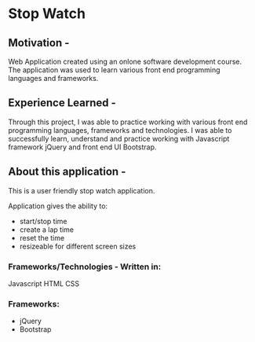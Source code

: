 <h1>Stop Watch</h1>

## Motivation - 

Web Application created using an onlone software development course. The application was used to learn various front end programming languages and frameworks.

## Experience Learned - 
Through this project, I was able to practice working with various front end programming languages, frameworks and technologies. I was able to successfully learn, understand and practice working with Javascript framework jQuery and front end UI Bootstrap.

## About this application - 
This is a user friendly stop watch application. 

Application gives the ability to:
-  start/stop time
-  create a lap time
-  reset the time
-  resizeable for different screen sizes

### Frameworks/Technologies - Written in:

Javascript
HTML
CSS

### Frameworks:

- jQuery
- Bootstrap
